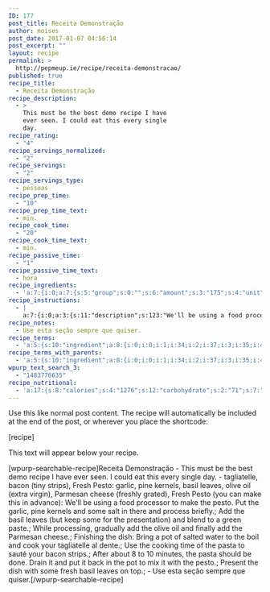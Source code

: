 ```yaml
---
ID: 177
post_title: Receita Demonstração
author: moises
post_date: 2017-01-07 04:56:14
post_excerpt: ""
layout: recipe
permalink: >
  http://pepmeup.ie/recipe/receita-demonstracao/
published: true
recipe_title:
  - Receita Demonstração
recipe_description:
  - >
    This must be the best demo recipe I have
    ever seen. I could eat this every single
    day.
recipe_rating:
  - "4"
recipe_servings_normalized:
  - "2"
recipe_servings:
  - "2"
recipe_servings_type:
  - pessoas
recipe_prep_time:
  - "10"
recipe_prep_time_text:
  - min.
recipe_cook_time:
  - "20"
recipe_cook_time_text:
  - min.
recipe_passive_time:
  - "1"
recipe_passive_time_text:
  - hora
recipe_ingredients:
  - 'a:7:{i:0;a:7:{s:5:"group";s:0:"";s:6:"amount";s:3:"175";s:4:"unit";s:1:"g";s:10:"ingredient";s:11:"tagliatelle";s:5:"notes";s:0:"";s:13:"ingredient_id";i:33;s:17:"amount_normalized";d:175;}i:1;a:7:{s:5:"group";s:0:"";s:6:"amount";s:3:"200";s:4:"unit";s:1:"g";s:10:"ingredient";s:5:"bacon";s:5:"notes";s:11:"tiny strips";s:13:"ingredient_id";i:34;s:17:"amount_normalized";d:200;}i:2;a:7:{s:5:"group";s:11:"Fresh Pesto";s:6:"amount";s:1:"1";s:4:"unit";s:5:"clove";s:10:"ingredient";s:6:"garlic";s:5:"notes";s:0:"";s:13:"ingredient_id";i:35;s:17:"amount_normalized";d:1;}i:3;a:7:{s:5:"group";s:11:"Fresh Pesto";s:6:"amount";s:4:"12.5";s:4:"unit";s:1:"g";s:10:"ingredient";s:12:"pine kernels";s:5:"notes";s:0:"";s:13:"ingredient_id";i:36;s:17:"amount_normalized";d:12.5;}i:4;a:7:{s:5:"group";s:11:"Fresh Pesto";s:6:"amount";s:2:"50";s:4:"unit";s:1:"g";s:10:"ingredient";s:12:"basil leaves";s:5:"notes";s:0:"";s:13:"ingredient_id";i:37;s:17:"amount_normalized";d:50;}i:5;a:7:{s:5:"group";s:11:"Fresh Pesto";s:6:"amount";s:4:"6.25";s:4:"unit";s:2:"cl";s:10:"ingredient";s:9:"olive oil";s:5:"notes";s:12:"extra virgin";s:13:"ingredient_id";i:38;s:17:"amount_normalized";d:6.25;}i:6;a:7:{s:5:"group";s:11:"Fresh Pesto";s:6:"amount";s:4:"27.5";s:4:"unit";s:1:"g";s:10:"ingredient";s:15:"Parmesan cheese";s:5:"notes";s:14:"freshly grated";s:13:"ingredient_id";i:39;s:17:"amount_normalized";d:27.5;}}'
recipe_instructions:
  - |
    a:7:{i:0;a:3:{s:11:"description";s:123:"We'll be using a food processor to make the pesto. Put the garlic, pine kernels and some salt in there and process briefly.";s:5:"group";s:42:"Fresh Pesto (you can make this in advance)";s:5:"image";s:0:"";}i:1;a:3:{s:11:"description";s:85:"Add the basil leaves (but keep some for the presentation) and blend to a green paste.";s:5:"group";s:42:"Fresh Pesto (you can make this in advance)";s:5:"image";s:0:"";}i:2;a:3:{s:11:"description";s:82:"While processing, gradually add the olive oil and finally add the Parmesan cheese.";s:5:"group";s:42:"Fresh Pesto (you can make this in advance)";s:5:"image";s:0:"";}i:3;a:3:{s:11:"description";s:75:"Bring a pot of salted water to the boil and cook your tagliatelle al dente.";s:5:"group";s:18:"Finishing the dish";s:5:"image";s:0:"";}i:4;a:3:{s:11:"description";s:62:"Use the cooking time of the pasta to sauté your bacon strips.";s:5:"group";s:18:"Finishing the dish";s:5:"image";s:0:"";}i:5;a:3:{s:11:"description";s:116:"After about 8 to 10 minutes, the pasta should be done. Drain it and put it back in the pot to mix it with the pesto.";s:5:"group";s:18:"Finishing the dish";s:5:"image";s:0:"";}i:6;a:3:{s:11:"description";s:53:"Present the dish with some fresh basil leaves on top.";s:5:"group";s:18:"Finishing the dish";s:5:"image";s:0:"";}}
recipe_notes:
  - Use esta seção sempre que quiser.
recipe_terms:
  - 'a:5:{s:10:"ingredient";a:8:{i:0;i:0;i:1;i:34;i:2;i:37;i:3;i:35;i:4;i:38;i:5;i:39;i:6;i:36;i:7;i:33;}s:6:"course";a:2:{i:0;i:0;i:1;i:41;}s:7:"cuisine";a:2:{i:0;i:0;i:1;i:40;}s:8:"category";a:1:{i:0;i:0;}s:8:"post_tag";a:1:{i:0;i:0;}}'
recipe_terms_with_parents:
  - 'a:5:{s:10:"ingredient";a:8:{i:0;i:0;i:1;i:34;i:2;i:37;i:3;i:35;i:4;i:38;i:5;i:39;i:6;i:36;i:7;i:33;}s:6:"course";a:2:{i:0;i:0;i:1;i:41;}s:7:"cuisine";a:2:{i:0;i:0;i:1;i:40;}s:8:"category";a:1:{i:0;i:0;}s:8:"post_tag";a:1:{i:0;i:0;}}'
wpurp_text_search_3:
  - "1483776635"
recipe_nutritional:
  - 'a:17:{s:8:"calories";s:4:"1276";s:12:"carbohydrate";s:2:"71";s:7:"protein";s:2:"57";s:3:"fat";s:2:"85";s:13:"saturated_fat";s:2:"22";s:19:"polyunsaturated_fat";s:2:"10";s:19:"monounsaturated_fat";s:2:"44";s:9:"trans_fat";s:0:"";s:11:"cholesterol";s:3:"238";s:6:"sodium";s:4:"2548";s:9:"potassium";s:3:"620";s:5:"fiber";s:1:"4";s:5:"sugar";s:1:"4";s:9:"vitamin_a";s:1:"2";s:9:"vitamin_c";s:3:"0.1";s:7:"calcium";s:2:"16";s:4:"iron";s:2:"12";}'
---
```

<p>Use this like normal post content. The recipe will automatically be included at the end of the post, or wherever you place the shortcode:</p>[recipe]<br/><p>This text will appear below your recipe.</p>[wpurp-searchable-recipe]Receita Demonstração - This must be the best demo recipe I have ever seen. I could eat this every single day. - tagliatelle, bacon (tiny strips), Fresh Pesto: garlic, pine kernels, basil leaves, olive oil (extra virgin), Parmesan cheese (freshly grated), Fresh Pesto (you can make this in advance): We&#039;ll be using a food processor to make the pesto. Put the garlic, pine kernels and some salt in there and process briefly.; Add the basil leaves (but keep some for the presentation) and blend to a green paste.; While processing, gradually add the olive oil and finally add the Parmesan cheese.; Finishing the dish: Bring a pot of salted water to the boil and cook your tagliatelle al dente.; Use the cooking time of the pasta to sauté your bacon strips.; After about 8 to 10 minutes, the pasta should be done. Drain it and put it back in the pot to mix it with the pesto.; Present the dish with some fresh basil leaves on top.;  - Use esta seção sempre que quiser.[/wpurp-searchable-recipe]